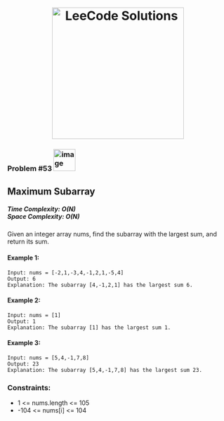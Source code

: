 <h1 align="center"><a href="https://leetcode.com/"><img src="https://camo.githubusercontent.com/1eca2365da012b44816f2402011dc3ba78cefbe78228b22d60161a898d015b67/68747470733a2f2f6d69726f2e6d656469756d2e636f6d2f6d61782f313230302f312a4c75723972724a49547346526e7549595552596b53672e6a706567" alt="LeeCode Solutions" width="300"></a>
</h1>

<h3>Problem #53 <img width="50" alt="image" src="https://user-images.githubusercontent.com/100402656/214765733-eaaa4daa-f4f9-4224-a800-2e70f8b095f8.png">
</h3>

## Maximum Subarray

<h5>Time Complexity: <b>O(N)</b> <br>Space Complexity: <b>O(N)</b></h5>

Given an integer array nums, find the subarray with the largest sum, and return its sum.

#### Example 1:
```
Input: nums = [-2,1,-3,4,-1,2,1,-5,4]
Output: 6
Explanation: The subarray [4,-1,2,1] has the largest sum 6.
```

#### Example 2:
```
Input: nums = [1]
Output: 1
Explanation: The subarray [1] has the largest sum 1.
```

#### Example 3:
```
Input: nums = [5,4,-1,7,8]
Output: 23
Explanation: The subarray [5,4,-1,7,8] has the largest sum 23.
```


### Constraints:
- 1 <= nums.length <= 105
- -104 <= nums[i] <= 104


